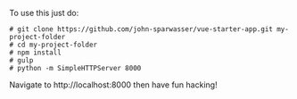 To use this just do:

```
# git clone https://github.com/john-sparwasser/vue-starter-app.git my-project-folder
# cd my-project-folder
# npm install
# gulp
# python -m SimpleHTTPServer 8000
```

Navigate to http://localhost:8000 then have fun hacking!
